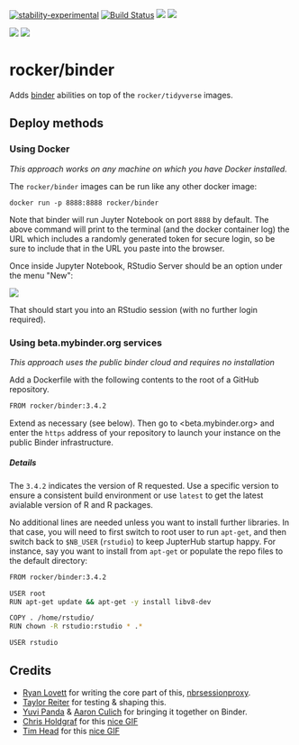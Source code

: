 [![stability-experimental](https://img.shields.io/badge/stability-experimental-orange.svg)](https://github.com/joethorley/stability-badges#experimental)
[![Build Status](https://travis-ci.org/rocker-org/binder.svg?branch=master)](https://travis-ci.org/rocker-org/binder)
[![](https://img.shields.io/docker/pulls/rocker/binder.svg)](https://hub.docker.com/r/rocker/binder) [![](https://img.shields.io/docker/automated/rocker/binder.svg)](https://hub.docker.com/r/rocker/binder/builds)
<!-- [![](https://images.microbadger.com/badges/image/rocker/binder.svg)](https://microbadger.com/images/rocker/binder) --> 



![](img/rocker.png) ![](img/binder.png) 

# rocker/binder

Adds [binder](http://mybinder.org/) abilities on top of the `rocker/tidyverse` images. 


## Deploy methods


### Using Docker


_This approach works on any machine on which you have Docker installed._

The `rocker/binder` images can be run like any other docker image:

```
docker run -p 8888:8888 rocker/binder
```

Note that binder will run Juyter Notebook on port `8888` by default.  The above
command will print to the terminal (and the docker container log) the URL
which includes a randomly generated token for secure login, so be sure to
include that in the URL you paste into the browser.


Once inside Jupyter Notebook, RStudio Server should be an option under the menu
"New":

![](img/rstudio-session.jpg)

That should start you into an RStudio session (with no further login required).


### Using beta.mybinder.org services

_This approach uses the public binder cloud and requires no installation_


Add a Dockerfile with the following contents to the root of a GitHub
repository.  
 

```bash
FROM rocker/binder:3.4.2
```

Extend as necessary (see below).  Then go to <beta.mybinder.org> and enter the
`https` address of your repository to launch your instance on the public Binder
infrastructure.


##### Details


The `3.4.2` indicates the version of R requested. Use a specific version to ensure a consistent build environment or use `latest`
to get the latest avialable version of R and R packages.     

No additional lines are needed unless you want to install further libraries. In
that case, you will need to first switch to root user to run `apt-get`, and then
switch back to `$NB_USER` (`rstudio`) to keep JupterHub startup happy.
For instance, say you want to install from `apt-get` or populate the repo files to the default directory:

```bash
FROM rocker/binder:3.4.2

USER root
RUN apt-get update && apt-get -y install libv8-dev

COPY . /home/rstudio/
RUN chown -R rstudio:rstudio * .*

USER rstudio
```


## Credits

* [Ryan Lovett](http://github.com/ryanlovett) for writing the core part of this,
  [nbrsessionproxy](http://github.com/jupyterhub/nbrsessionproxy).
* [Taylor Reiter](https://github.com/taylorreiter) for testing & shaping this.
* [Yuvi Panda](https://github.com/yuvipanda) & [Aaron Culich](http://github.com/aculich) for bringing it together on Binder.
* [Chris Holdgraf](http://github.com/choldgraf/) for this [nice GIF](https://twitter.com/choldgraf/status/921165684188393472)
* [Tim Head](https://github.com/betatim) for this [nice GIF](https://twitter.com/betatim/status/921156659166277634)

